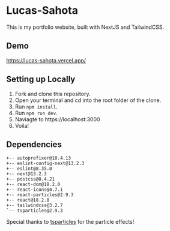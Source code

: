 # Lucas-Sahota

This is my portfolio website, built with NextJS and TailwindCSS.

## Demo

https://lucas-sahota.vercel.app/

## Setting up Locally

1. Fork and clone this repository.
2. Open your terminal and cd into the root folder of the clone.
3. Run `npm install`.
4. Run `npm run dev`.
5. Naviagte to https://localhost:3000
6. Voila!

## Dependencies

```
+-- autoprefixer@10.4.13
+-- eslint-config-next@13.2.3
+-- eslint@8.35.0
+-- next@13.2.3
+-- postcss@8.4.21
+-- react-dom@18.2.0
+-- react-icons@4.7.1
+-- react-particles@2.9.3
+-- react@18.2.0
+-- tailwindcss@3.2.7
`-- tsparticles@2.9.3
```

Special thanks to [tsparticles](https://github.com/matteobruni/tsparticles) for the particle effects!
